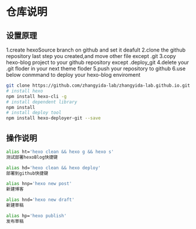 # 仓库说明

## 设置原理

1.create hexoSource branch on github and set it deafult
2.clone the github repository last step you created,and move other file except .git
3.copy hexo-blog project to your github repository except .deploy_git
4.delete your .git floder in your next theme floder
5.push your repository to github
6.use below conmmand to deploy your hexo-blog enviroment

```bash
git clone https://github.com/zhangyida-lab/zhangyida-lab.github.io.git
# install hexo
npm install hexo-cli -g
# install dependent library
npm install 
# install deploy tool
npm install hexo-deployer-git --save

```

## 操作说明

```bash
alias ht='hexo clean && hexo g && hexo s'
测试部署hexoBlog快捷键

alias hd='hexo clean && hexo deploy'
部署到github快捷键

alias hnp='hexo new post'
新建博客

alias hnd='hexo new draft'
新建草稿

alias hp='hexo publish'
发布草稿
```
